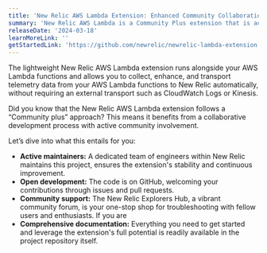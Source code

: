 ```yaml
---
title: 'New Relic AWS Lambda Extension: Enhanced Community Collaboration and Support'
summary: 'New Relic AWS Lambda is a Community Plus extension that is actively maintained and improved by New Relic engineers '
releaseDate: '2024-03-18'
learnMoreLink: ''
getStartedLink: 'https://github.com/newrelic/newrelic-lambda-extension'
---
```


The lightweight New Relic AWS Lambda extension runs alongside your AWS Lambda functions and allows you to collect, enhance, and transport telemetry data from your AWS Lambda functions to New Relic automatically, without requiring an external transport such as CloudWatch Logs or Kinesis. 

Did you know that the New Relic AWS Lambda extension follows a “Community plus” approach? This means it benefits from a collaborative development process with active community involvement. 

Let’s dive into what this entails for you:

* **Active maintainers:** A dedicated team of engineers within New Relic maintains this project, ensures the extension's stability and continuous improvement.
* **Open development:** The code is on GitHub, welcoming your contributions through issues and pull requests. 
* **Community support:** The New Relic Explorers Hub, a vibrant community forum, is your one-stop shop for troubleshooting with fellow users and enthusiasts. If you are 
* **Comprehensive documentation:** Everything you need to get started and leverage the extension's full potential is readily available in the project repository itself.



 





